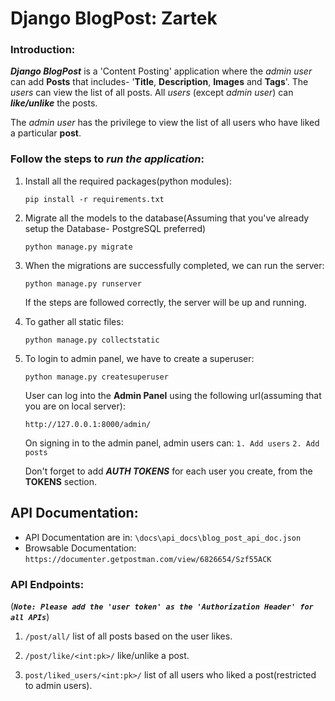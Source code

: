 # Django BlogPost: Zartek

### Introduction:
_**Django BlogPost**_ is a 'Content Posting'  application 
where the _admin user_ can add **Posts** that includes- 
'**Title**, **Description**, **Images** and **Tags**'.
The _users_ can view the list of all posts.
All _users_ (except _admin user_) can **_like/unlike_** the posts.

The _admin user_ has the privilege to view the list of all users who have liked a particular **post**.

### Follow the steps to _run the application_:

1. Install all the required packages(python modules):

    ```pip install -r requirements.txt```

2. Migrate all the models to the database(Assuming that you've already setup the Database- PostgreSQL preferred)
 
    ```python manage.py migrate```
    
3. When the migrations are successfully completed, we can run the server:

    ```python manage.py runserver```
    
    If the steps are followed correctly, the server will be up and running.
 
 4. To gather all static files:
   
    ```python manage.py collectstatic```

 4. To login to admin panel, we have to create a superuser:
 
    ```python manage.py createsuperuser```
    
    User can log into the **Admin Panel** using the following url(assuming that you are on local server):
    
        http://127.0.0.1:8000/admin/
    
    On signing in to the admin panel, admin users can:
    ```1. Add users```
    ```2. Add posts```
    
    Don't forget to add **_AUTH TOKENS_** for each user you create, from the **TOKENS** section.

## API Documentation:
   - API Documentation are in: ``\docs\api_docs\blog_post_api_doc.json``
   - Browsable Documentation: `https://documenter.getpostman.com/view/6826654/Szf55ACK` 

### API Endpoints:
(**_`Note: Please add the 'user token' as the 'Authorization Header' for all APIs`_**)
1. ```/post/all/``` list of all posts based on the user likes.

2. ```/post/like/<int:pk>/``` like/unlike a post.

3. ```post/liked_users/<int:pk>/``` list of all users who liked a post(restricted to admin users).
